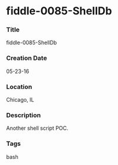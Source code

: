 fiddle-0085-ShellDb
======

### Title

fiddle-0085-ShellDb


### Creation Date

05-23-16


### Location

Chicago, IL


### Description

Another shell script POC.


### Tags

bash
